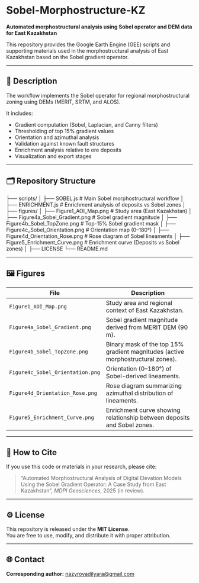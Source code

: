 # Sobel-Morphostructure-KZ

**Automated morphostructural analysis using Sobel operator and DEM data for East Kazakhstan**

This repository provides the Google Earth Engine (GEE) scripts and supporting materials used in the morphostructural analysis of East Kazakhstan based on the Sobel gradient operator.

---

## 🧭 Description

The workflow implements the Sobel operator for regional morphostructural zoning using DEMs (MERIT, SRTM, and ALOS).

It includes:
- Gradient computation (Sobel, Laplacian, and Canny filters)
- Thresholding of top 15% gradient values
- Orientation and azimuthal analysis
- Validation against known fault structures
- Enrichment analysis relative to ore deposits
- Visualization and export stages

---

## 🗂️ Repository Structure

├── scripts/
│ ├── SOBEL.js # Main Sobel morphostructural workflow
│ ├── ENRICHMENT.js # Enrichment analysis of deposits vs Sobel zones
│
├── figures/
│ ├── Figure1_AOI_Map.png # Study area (East Kazakhstan)
│ ├── Figure4a_Sobel_Gradient.png # Sobel gradient magnitude
│ ├── Figure4b_Sobel_TopZone.png # Top-15% Sobel gradient mask
│ ├── Figure4c_Sobel_Orientation.png # Orientation map (0–180°)
│ ├── Figure4d_Orientation_Rose.png # Rose diagram of Sobel lineaments
│ ├── Figure5_Enrichment_Curve.png # Enrichment curve (Deposits vs Sobel zones)
│
├── LICENSE
└── README.md


---

## 🖼️ Figures

| File | Description |
|------|--------------|
| `Figure1_AOI_Map.png` | Study area and regional context of East Kazakhstan. |
| `Figure4a_Sobel_Gradient.png` | Sobel gradient magnitude derived from MERIT DEM (90 m). |
| `Figure4b_Sobel_TopZone.png` | Binary mask of the top 15% gradient magnitudes (active morphostructural zones). |
| `Figure4c_Sobel_Orientation.png` | Orientation (0–180°) of Sobel-derived lineaments. |
| `Figure4d_Orientation_Rose.png` | Rose diagram summarizing azimuthal distribution of lineaments. |
| `Figure5_Enrichment_Curve.png` | Enrichment curve showing relationship between deposits and Sobel zones. |

---

## 🧩 How to Cite

If you use this code or materials in your research, please cite:

> “Automated Morphostructural Analysis of Digital Elevation Models Using the Sobel Gradient Operator: A Case Study from East Kazakhstan”, *MDPI Geosciences*, 2025 (in review).

---

## ⚙️ License

This repository is released under the **MIT License**.  
You are free to use, modify, and distribute it with proper attribution.

---

## 🌐 Contact

**Corresponding author:** nazyrovadilyara@gmail.com



